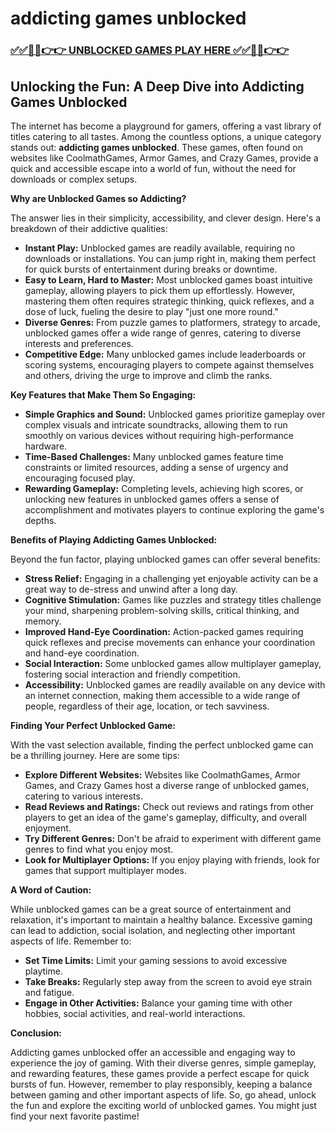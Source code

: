 # addicting games unblocked

### [✅✅🔴🔴👉👉 UNBLOCKED GAMES PLAY HERE ✅✅🔴🔴👉👉](https://topstoryindia.com)

## Unlocking the Fun: A Deep Dive into Addicting Games Unblocked

The internet has become a playground for gamers, offering a vast library of titles catering to all tastes. Among the countless options, a unique category stands out: **addicting games unblocked**. These games, often found on websites like CoolmathGames, Armor Games, and Crazy Games, provide a quick and accessible escape into a world of fun, without the need for downloads or complex setups. 

**Why are Unblocked Games so Addicting?**

The answer lies in their simplicity, accessibility, and clever design. Here's a breakdown of their addictive qualities:

* **Instant Play:** Unblocked games are readily available, requiring no downloads or installations. You can jump right in, making them perfect for quick bursts of entertainment during breaks or downtime.
* **Easy to Learn, Hard to Master:** Most unblocked games boast intuitive gameplay, allowing players to pick them up effortlessly. However, mastering them often requires strategic thinking, quick reflexes, and a dose of luck, fueling the desire to play "just one more round."
* **Diverse Genres:** From puzzle games to platformers, strategy to arcade, unblocked games offer a wide range of genres, catering to diverse interests and preferences.
* **Competitive Edge:** Many unblocked games include leaderboards or scoring systems, encouraging players to compete against themselves and others, driving the urge to improve and climb the ranks.

**Key Features that Make Them So Engaging:**

* **Simple Graphics and Sound:** Unblocked games prioritize gameplay over complex visuals and intricate soundtracks, allowing them to run smoothly on various devices without requiring high-performance hardware.
* **Time-Based Challenges:** Many unblocked games feature time constraints or limited resources, adding a sense of urgency and encouraging focused play.
* **Rewarding Gameplay:** Completing levels, achieving high scores, or unlocking new features in unblocked games offers a sense of accomplishment and motivates players to continue exploring the game's depths.

**Benefits of Playing Addicting Games Unblocked:**

Beyond the fun factor, playing unblocked games can offer several benefits:

* **Stress Relief:** Engaging in a challenging yet enjoyable activity can be a great way to de-stress and unwind after a long day.
* **Cognitive Stimulation:** Games like puzzles and strategy titles challenge your mind, sharpening problem-solving skills, critical thinking, and memory.
* **Improved Hand-Eye Coordination:** Action-packed games requiring quick reflexes and precise movements can enhance your coordination and hand-eye coordination.
* **Social Interaction:** Some unblocked games allow multiplayer gameplay, fostering social interaction and friendly competition.
* **Accessibility:** Unblocked games are readily available on any device with an internet connection, making them accessible to a wide range of people, regardless of their age, location, or tech savviness.

**Finding Your Perfect Unblocked Game:**

With the vast selection available, finding the perfect unblocked game can be a thrilling journey. Here are some tips:

* **Explore Different Websites:** Websites like CoolmathGames, Armor Games, and Crazy Games host a diverse range of unblocked games, catering to various interests.
* **Read Reviews and Ratings:** Check out reviews and ratings from other players to get an idea of the game's gameplay, difficulty, and overall enjoyment.
* **Try Different Genres:** Don't be afraid to experiment with different game genres to find what you enjoy most.
* **Look for Multiplayer Options:** If you enjoy playing with friends, look for games that support multiplayer modes.

**A Word of Caution:**

While unblocked games can be a great source of entertainment and relaxation, it's important to maintain a healthy balance. Excessive gaming can lead to addiction, social isolation, and neglecting other important aspects of life. Remember to:

* **Set Time Limits:** Limit your gaming sessions to avoid excessive playtime.
* **Take Breaks:** Regularly step away from the screen to avoid eye strain and fatigue.
* **Engage in Other Activities:** Balance your gaming time with other hobbies, social activities, and real-world interactions.

**Conclusion:**

Addicting games unblocked offer an accessible and engaging way to experience the joy of gaming. With their diverse genres, simple gameplay, and rewarding features, these games provide a perfect escape for quick bursts of fun. However, remember to play responsibly, keeping a balance between gaming and other important aspects of life. So, go ahead, unlock the fun and explore the exciting world of unblocked games. You might just find your next favorite pastime! 
